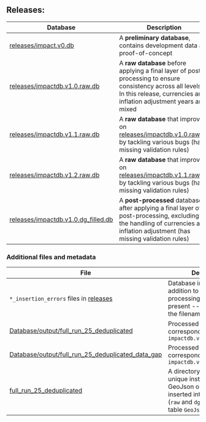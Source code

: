 ## Releases:

| Database    | Description |
| -------- | ------- |
| [releases/impact.v0.db](releases/impact.v0.db)  | A **preliminary database**, contains development data as proof-of-concept |
| [releases/impactdb.v1.0.raw.db](releases/impactdb.v1.0.raw.db)  | A **raw database** before applying a final layer of post-processing to ensure consistency across all levels. In this release, currencies and inflation adjustment years are mixed |
| [releases/impactdb.v1.1.raw.db](releases/impactdb.v1.1.raw.db)  | A **raw database** that improves on [releases/impactdb.v1.0.raw.db](releases/impactdb.v1.0.raw.db) by tackling various bugs (has missing validation rules) |
| [releases/impactdb.v1.2.raw.db](releases/impactdb.v1.2.raw.db)  | A **raw database** that improves on [releases/impactdb.v1.1.raw.db](releases/impactdb.v1.0.raw.db) by tackling various bugs (has missing validation rules) |
| [releases/impactdb.v1.0.dg_filled.db](releases/impactdb.v1.0.dg_filled.db)  | A **post-processed** database after applying a final layer of post-processing, excluding the handling of currencies and inflation adjustment (has missing validation rules) |

### Additional files and metadata
| File    | Description |
| -------- | ------- |
| `*_insertion_errors` files in [releases](releases) | Database insertion errors in addition to the post-processing log file if present -- the version is in the filename |
| [Database/output/full_run_25_deduplicated](Database/output/full_run_25_deduplicated) | Processed LLM output corresponding to database `impactdb.v1.*.raw.db`|
| [Database/output/full_run_25_deduplicated_data_gap](Database/output/full_run_25_deduplicated_data_gap) | Processed LLM output corresponding to database `impactdb.v1.*.dg_filled.db`|
| [full_run_25_deduplicated](full_run_25_deduplicated) | A directory containing all unique instances of GeoJson objects. These are inserted into the databases (`raw` and `dg_filled`) in the table `GeoJson_Obj` if present. |
